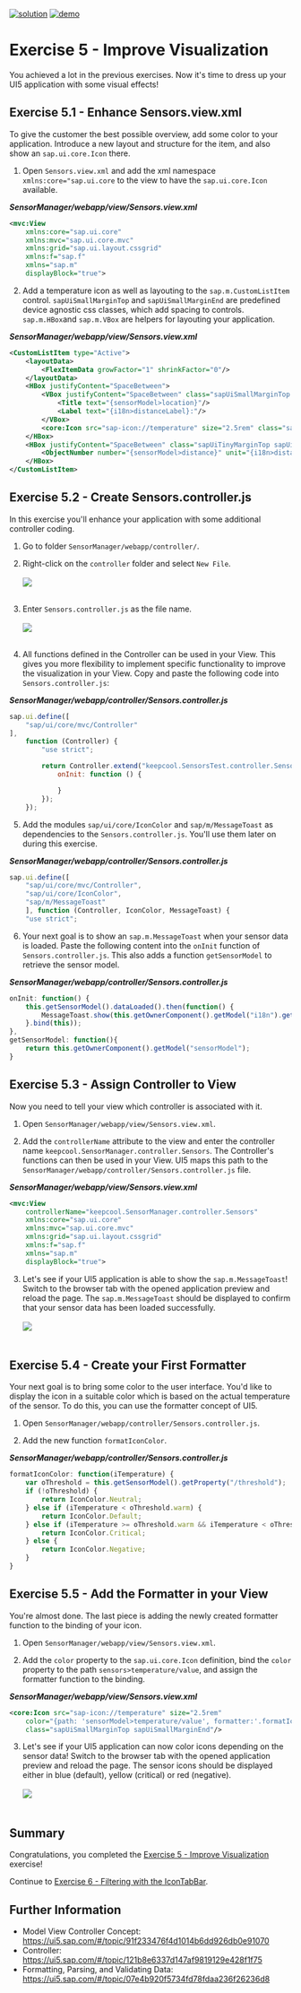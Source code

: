 [![solution](https://flat.badgen.net/badge/solution/available/green?icon=github)](https://github.com/SAP-samples/teched2020-DEV164/tree/code/ex5/TechEd2020)
[![demo](https://flat.badgen.net/badge/demo/deployed/blue?icon=chrome)](https://sap-samples.github.io/teched2020-dev164/exercises/ex5/TechEd2020/SensorManager/webapp/)

# Exercise 5 - Improve Visualization

You achieved a lot in the previous exercises. Now it's time to dress up your UI5 application with some visual effects!

## Exercise 5.1 - Enhance Sensors.view.xml

To give the customer the best possible overview, add some color to your application. Introduce a new layout and structure for the item, and also show an `sap.ui.core.Icon` there.

1. Open `Sensors.view.xml` and add the xml namespace `xmlns:core="sap.ui.core` to the view to have the `sap.ui.core.Icon` available.

***SensorManager/webapp/view/Sensors.view.xml***

````xml
<mvc:View
    xmlns:core="sap.ui.core"
    xmlns:mvc="sap.ui.core.mvc"
    xmlns:grid="sap.ui.layout.cssgrid"
    xmlns:f="sap.f"
    xmlns="sap.m"
    displayBlock="true">
````

2. Add a temperature icon as well as layouting to the `sap.m.CustomListItem` control. `sapUiSmallMarginTop` and `sapUiSmallMarginEnd` are predefined device agnostic css classes, which add spacing to controls. `sap.m.HBox`and `sap.m.VBox` are helpers for layouting your application.

***SensorManager/webapp/view/Sensors.view.xml***

````xml
<CustomListItem type="Active">
    <layoutData>
        <FlexItemData growFactor="1" shrinkFactor="0"/>
    </layoutData>
    <HBox justifyContent="SpaceBetween">
        <VBox justifyContent="SpaceBetween" class="sapUiSmallMarginTop sapUiSmallMarginBegin">
            <Title text="{sensorModel>location}"/>
            <Label text="{i18n>distanceLabel}:"/>
        </VBox>
        <core:Icon src="sap-icon://temperature" size="2.5rem" class="sapUiSmallMarginTop sapUiSmallMarginEnd"/>
    </HBox>
    <HBox justifyContent="SpaceBetween" class="sapUiTinyMarginTop sapUiSmallMarginBottom sapUiSmallMarginBeginEnd">
        <ObjectNumber number="{sensorModel>distance}" unit="{i18n>distanceUnit}"/>
    </HBox>
</CustomListItem>
````

## Exercise 5.2 - Create Sensors.controller.js

In this exercise you'll enhance your application with some additional controller coding. 

1. Go to folder `SensorManager/webapp/controller/`.

2. Right-click on the `controller` folder and select `New File`.
<br><br>![](images/05_02_0010.png)<br><br>

3. Enter `Sensors.controller.js` as the file name.
<br><br>![](images/05_02_0020.png)<br><br>

4. All functions defined in the Controller can be used in your View. This gives you more flexibility to implement specific functionality to improve the visualization in your View. Copy and paste the following code into `Sensors.controller.js`:

***SensorManager/webapp/controller/Sensors.controller.js***

````js
sap.ui.define([
    "sap/ui/core/mvc/Controller"
],
    function (Controller) {
        "use strict";

        return Controller.extend("keepcool.SensorsTest.controller.Sensors", {
            onInit: function () {

            }
        });
    });
````

5. Add the modules `sap/ui/core/IconColor` and `sap/m/MessageToast` as dependencies to the `Sensors.controller.js`. You'll use them later on during this exercise.

***SensorManager/webapp/controller/Sensors.controller.js***

````js
sap.ui.define([
    "sap/ui/core/mvc/Controller",
    "sap/ui/core/IconColor",
    "sap/m/MessageToast"
    ], function (Controller, IconColor, MessageToast) {
    "use strict";
````

6. Your next goal is to show an `sap.m.MessageToast` when your sensor data is loaded. Paste the following content into the `onInit` function of `Sensors.controller.js`. This also adds a function `getSensorModel` to retrieve the sensor model.

***SensorManager/webapp/controller/Sensors.controller.js***

````js
onInit: function() {
    this.getSensorModel().dataLoaded().then(function() {
        MessageToast.show(this.getOwnerComponent().getModel("i18n").getResourceBundle().getText("msgSensorDataLoaded"), { closeOnBrowserNavigation: false });
    }.bind(this));
},
getSensorModel: function(){
    return this.getOwnerComponent().getModel("sensorModel");
}
```` 

## Exercise 5.3 - Assign Controller to View

Now you need to tell your view which controller is associated with it. 

1. Open `SensorManager/webapp/view/Sensors.view.xml`.

2. Add the `controllerName` attribute to the view and enter the controller name `keepcool.SensorManager.controller.Sensors`. The Controller's functions can then be used in your View. UI5 maps this path to the `SensorManager/webapp/controller/Sensors.controller.js` file.

***SensorManager/webapp/view/Sensors.view.xml***

````xml
<mvc:View
    controllerName="keepcool.SensorManager.controller.Sensors"
    xmlns:core="sap.ui.core"
    xmlns:mvc="sap.ui.core.mvc"
    xmlns:grid="sap.ui.layout.cssgrid"
    xmlns:f="sap.f"
    xmlns="sap.m"
    displayBlock="true">
````

3. Let's see if your UI5 application is able to show the `sap.m.MessageToast`! Switch to the browser tab with the opened application preview and reload the page. The `sap.m.MessageToast` should be displayed to confirm that your sensor data has been loaded successfully.
<br><br>![](images/05_03_0010.png)<br><br>

## Exercise 5.4 - Create your First Formatter

Your next goal is to bring some color to the user interface. You'd like to display the icon in a suitable color which is based on the actual temperature of the sensor. To do this, you can use the formatter concept of UI5.

1. Open `SensorManager/webapp/controller/Sensors.controller.js`. 

2. Add the new function `formatIconColor`. 

***SensorManager/webapp/controller/Sensors.controller.js***

````js
formatIconColor: function(iTemperature) {
    var oThreshold = this.getSensorModel().getProperty("/threshold");
    if (!oThreshold) {
        return IconColor.Neutral;
    } else if (iTemperature < oThreshold.warm) {
        return IconColor.Default;
    } else if (iTemperature >= oThreshold.warm && iTemperature < oThreshold.hot) {
        return IconColor.Critical;
    } else {
        return IconColor.Negative;
    }
}
````

## Exercise 5.5 - Add the Formatter in your View


You're almost done. The last piece is adding the newly created formatter function to the binding of your icon.

1. Open `SensorManager/webapp/view/Sensors.view.xml`. 

2. Add the `color` property to the `sap.ui.core.Icon` definition, bind the `color` property to the path `sensors>temperature/value`, and assign the formatter function to the binding.

***SensorManager/webapp/view/Sensors.view.xml***

````xml
<core:Icon src="sap-icon://temperature" size="2.5rem"
    color="{path: 'sensorModel>temperature/value', formatter:'.formatIconColor'}"
    class="sapUiSmallMarginTop sapUiSmallMarginEnd"/>
````

3. Let's see if your UI5 application can now color icons depending on the sensor data! Switch to the browser tab with the opened application preview and reload the page. The sensor icons should be displayed either in blue (default), yellow (critical) or red (negative).
<br><br>![](images/05_05_0010.png)<br><br>

## Summary

Congratulations, you completed the [Exercise 5 - Improve Visualization](#xxercise-5---improve-visualization) exercise!

Continue to [Exercise 6 - Filtering with the IconTabBar](../ex6/README.md).

## Further Information

* Model View Controller Concept: https://ui5.sap.com/#/topic/91f233476f4d1014b6dd926db0e91070 
* Controller: https://ui5.sap.com/#/topic/121b8e6337d147af9819129e428f1f75
* Formatting, Parsing, and Validating Data: https://ui5.sap.com/#/topic/07e4b920f5734fd78fdaa236f26236d8
